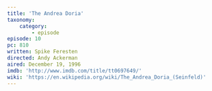 ```yaml
---
title: 'The Andrea Doria'
taxonomy:
    category:
        - episode
episode: 10
pc: 810
written: Spike Feresten
directed: Andy Ackerman
aired: December 19, 1996
imdb: 'http://www.imdb.com/title/tt0697649/'
wiki: 'https://en.wikipedia.org/wiki/The_Andrea_Doria_(Seinfeld)'
---
```

